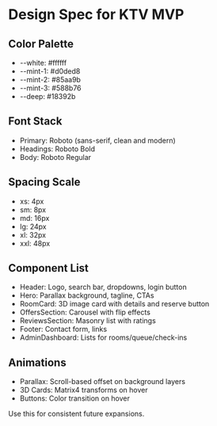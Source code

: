 # Design Spec for KTV MVP

## Color Palette
- --white: #ffffff
- --mint-1: #d0ded8
- --mint-2: #85aa9b
- --mint-3: #588b76
- --deep: #18392b

## Font Stack
- Primary: Roboto (sans-serif, clean and modern)
- Headings: Roboto Bold
- Body: Roboto Regular

## Spacing Scale
- xs: 4px
- sm: 8px
- md: 16px
- lg: 24px
- xl: 32px
- xxl: 48px

## Component List
- Header: Logo, search bar, dropdowns, login button
- Hero: Parallax background, tagline, CTAs
- RoomCard: 3D image card with details and reserve button
- OffersSection: Carousel with flip effects
- ReviewsSection: Masonry list with ratings
- Footer: Contact form, links
- AdminDashboard: Lists for rooms/queue/check-ins

## Animations
- Parallax: Scroll-based offset on background layers
- 3D Cards: Matrix4 transforms on hover
- Buttons: Color transition on hover

Use this for consistent future expansions.